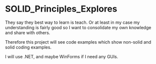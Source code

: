# SOLID_Principles_Explores

They say they best way to learn is teach. Or at least in my case my understanding is fairly good so I want to consolidate my own knowledge and share with others.

Therefore this project will see code examples which show non-solid and solid coding examples.

I will use .NET, and maybe WinForms if I need any GUIs.
